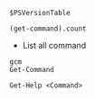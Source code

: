 ```
$PSVersionTable

(get-command).count

``` 


- List all command
```
gcm
Get-Command
```

```
Get-Help <Command>
```